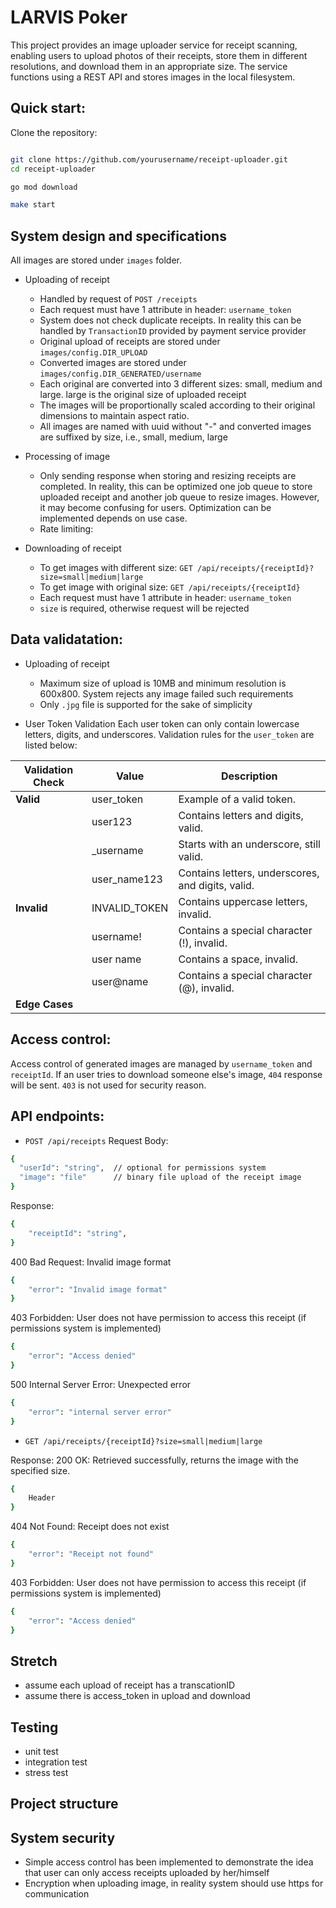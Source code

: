 # LARVIS Poker
This project provides an image uploader service for receipt scanning, enabling users to upload photos of their receipts, store them in different resolutions, and download them in an appropriate size. The service functions using a REST API and stores images in the local filesystem.


## Quick start:
Clone the repository:

```bash

git clone https://github.com/yourusername/receipt-uploader.git
cd receipt-uploader

go mod download

make start
```

## System design and specifications
All images are stored under `images` folder. 

- Uploading of receipt 
  - Handled by request of `POST /receipts`
  - Each request must have 1 attribute in header: `username_token`
  - System does not check duplicate receipts. In reality this can be handled by `TransactionID` provided by payment service provider
  - Original upload of receipts are stored under `images/config.DIR_UPLOAD`
  - Converted images are stored under `images/config.DIR_GENERATED/username`
  - Each original are converted into 3 different sizes: small, medium and large. large is the original size of uploaded receipt
  - The images will be proportionally scaled according to their original dimensions to maintain aspect ratio.
  - All images are named with uuid without "-" and converted images are suffixed by size, i.e., small, medium, large
- Processing of image
  - Only sending response when storing and resizing receipts are completed. In reality, this can be optimized one job queue to store uploaded receipt and another job queue to resize images. However, it may become confusing for users. Optimization can be implemented depends on use case.
  - Rate limiting: 


- Downloading of receipt 
  - To get images with different size: `GET /api/receipts/{receiptId}?size=small|medium|large`
  - To get image with original size: `GET /api/receipts/{receiptId}`
  - Each request must have 1 attribute in header: `username_token`
  - `size` is required, otherwise request will be rejected


## Data validatation:
- Uploading of receipt 
  - Maximum size of upload is 10MB and minimum resolution is 600x800. System rejects any image failed such requirements
  - Only `.jpg` file is supported for the sake of simplicity

- User Token Validation
Each user token can only contain lowercase letters, digits, and underscores. Validation rules for the `user_token` are listed below:

| Validation Check           | Value              | Description                                           |
|----------------------------|--------------------|-------------------------------------------------------|
| **Valid**                  | user_token         | Example of a valid token.                             |
|                            | user123            | Contains letters and digits, valid.                   |
|                            | _username          | Starts with an underscore, still valid.               |
|                            | user_name123       | Contains letters, underscores, and digits, valid.     |
| **Invalid**                | INVALID_TOKEN      | Contains uppercase letters, invalid.                  |
|                            | username!          | Contains a special character (!), invalid.            |
|                            | user name          | Contains a space, invalid.                            |
|                            | user@name          | Contains a special character (@), invalid.           |
| **Edge Cases**             |                    |                                                       |


## Access control:
Access control of generated images are managed by `username_token` and `receiptId`. If an user tries to download someone else's image, `404` response will be sent. `403` is not used for security reason.

## API endpoints:

- `POST /api/receipts`
Request Body:
```bash
{
  "userId": "string",  // optional for permissions system
  "image": "file"      // binary file upload of the receipt image
}
```
Response:
```bash
{
    "receiptId": "string",
}
```

400 Bad Request: Invalid image format
```bash
{
    "error": "Invalid image format"
}

```
403 Forbidden: User does not have permission to access this receipt (if permissions system is implemented)
```bash
{
    "error": "Access denied"
}
```

500 Internal Server Error: Unexpected error
```bash
{
    "error": "internal server error"
}
```

- `GET /api/receipts/{receiptId}?size=small|medium|large`

Response:
200 OK: Retrieved successfully, returns the image with the specified size. 
```bash
{
    Header
}
```

404 Not Found: Receipt does not exist
```bash
{
    "error": "Receipt not found"
}
```

403 Forbidden: User does not have permission to access this receipt (if permissions system is implemented)
```bash
{
    "error": "Access denied"
}
```
## Stretch
- assume each upload of receipt has a transcationID
- assume there is access_token in upload and download

## Testing
- unit test
- integration test
- stress test
## Project structure

## System security
- Simple access control has been implemented to demonstrate the idea that user can only access receipts uploaded by her/himself
- Encryption when uploading image, in reality system should use https for communication
